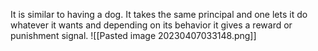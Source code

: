 It is similar to having a dog.
It takes the same principal and one lets it do whatever it wants and depending on its behavior it gives a reward or punishment signal.
![[Pasted image 20230407033148.png]]